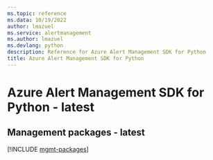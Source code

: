 ```yaml
---
ms.topic: reference
ms.data: 10/19/2022
author: lmazuel
ms.service: alertmanagement
ms.author: lmazuel
ms.devlang: python
description: Reference for Azure Alert Management SDK for Python
title: Azure Alert Management SDK for Python
---
```

# Azure Alert Management SDK for Python - latest

## Management packages - latest
[!INCLUDE [mgmt-packages](alert-management-mgmt-index.md)]